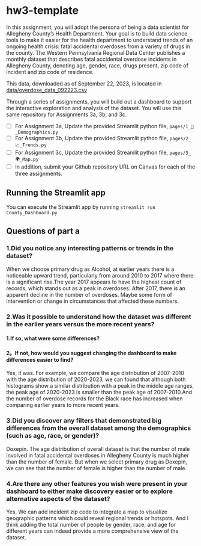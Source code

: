 # hw3-template

In this assignment, you will adopt the persona of being a data scientist for Allegheny County’s Health Department.  Your goal is to build data science tools to make it easier for the health department to understand trends of an ongoing health crisis:  fatal accidental overdoses from a variety of drugs in the county.  The Western Pennsylvania Regional Data Center publishes a monthly dataset that describes fatal accidental overdose incidents in Allegheny County, denoting age, gender, race, drugs present, zip code of incident and zip code of residence.

This data, downloaded as of September 22, 2023, is located in [data/overdose_data_092223.csv](data/overdose_data_092223.csv)

Through a series of assignments, you will build out a dashboard to support the interactive exploration and analysis of the dataset.  You will use this same repository for Assignments 3a, 3b, and 3c.  

- [ ] For Assignment 3a, Update the provided Streamlit python file, `pages/1_👥_Demographics.py`
- [ ] For Assignment 3b, Update the provided Streamlit python file, `pages/2_📈_Trends.py`
- [ ] For Assignment 3c, Update the provided Streamlit python file, `pages/3_🌍_Map.py`
- [ ] In addition, submit your Github repository URL on Canvas for each of the three assignments.

## Running the Streamlit app

You can execute the Streamlit app by running `streamlit run County_Dashboard.py`

## Questions of part a

### 1.Did you notice any interesting patterns or trends in the dataset?
When we choose primary drug as Alcohol, at earlier years there is a noticeable upward trend, particularly from around 2010 to 2017 where there is a significant rise.The year 2017 appears to have the highest count of records, which stands out as a peak in overdoses. After 2017, there is an apparent decline in the number of overdoses. Maybe some form of intervention or change in circumstances that affected these numbers.

### 2.Was it possible to understand how the dataset was different in the earlier years versus the more recent years? 

#### 1.If so, what were some differences?  

#### 2。If not, how would you suggest changing the dashboard to make differences easier to find?
Yes, it was. For example, we compare the age distribution of 2007-2010 with the age distribution of 2020-2023, we can found that although both histograms show a similar distribution with a peak in the middle age ranges, the peak age of 2020-2023 is smaller than the peak age of 2007-2010.And the number of overdose records for the Black race has increased when comparing earlier years to more recent years.

### 3.Did you discover any filters that demonstrated big differences from the overall dataset among the demographics (such as age, race, or gender)?

Doxepin. The age distribution of overall dataset is that the number of male  involved in fatal accidental overdoses in Allegheny County is much higher than the number of female. But when we select primary drug as Doxepin, we can see that the number of female is higher than the number of male.

### 4.Are there any other features you wish were present in your dashboard to either make discovery easier or to explore alternative aspects of the dataset?

Yes. We can add incident zip code to integrate a map to visualize geographic patterns which could reveal regional trends or hotspots. And I think adding the total number of people by gender, race, and age for different years can indeed provide a more comprehensive view of the dataset. 
